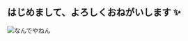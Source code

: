 ## はじめまして、よろしくおねがいします ✨

![なんでやねん](https://pbs.twimg.com/profile_images/1151389290997243904/p3agx7I4_400x400.jpg)
